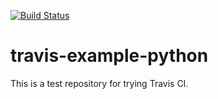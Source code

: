 [![Build Status](https://travis-ci.org/yoheikikuta/travis-example-python.svg?branch=master)](https://travis-ci.org/yoheikikuta/travis-example-python)

# travis-example-python
This is a test repository for trying Travis CI.
